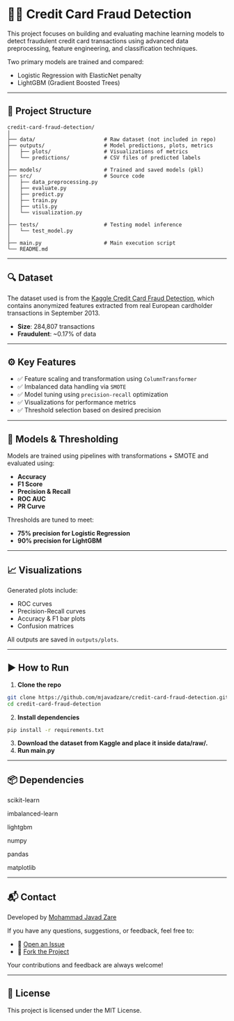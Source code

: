 # 🕵️‍♂️ Credit Card Fraud Detection

This project focuses on building and evaluating machine learning models to detect fraudulent credit card transactions using advanced data preprocessing, feature engineering, and classification techniques. 

Two primary models are trained and compared:
- Logistic Regression with ElasticNet penalty
- LightGBM (Gradient Boosted Trees)

---

## 📂 Project Structure

```text
credit-card-fraud-detection/
│
├── data/                      # Raw dataset (not included in repo)
├── outputs/                   # Model predictions, plots, metrics
│   ├── plots/                 # Visualizations of metrics
│   └── predictions/           # CSV files of predicted labels
│
├── models/                    # Trained and saved models (pkl)
├── src/                       # Source code
│   ├── data_preprocessing.py
│   ├── evaluate.py
│   ├── predict.py
│   ├── train.py
│   ├── utils.py
│   └── visualization.py
│
├── tests/                     # Testing model inference
│   └── test_model.py
│
├── main.py                    # Main execution script
└── README.md
```


---

## 🔍 Dataset

The dataset used is from the [Kaggle Credit Card Fraud Detection](https://www.kaggle.com/mlg-ulb/creditcardfraud), which contains anonymized features extracted from real European cardholder transactions in September 2013.

- **Size**: 284,807 transactions
- **Fraudulent**: ~0.17% of data

---

## ⚙️ Key Features

- ✅ Feature scaling and transformation using `ColumnTransformer`
- ✅ Imbalanced data handling via `SMOTE`
- ✅ Model tuning using `precision-recall` optimization
- ✅ Visualizations for performance metrics
- ✅ Threshold selection based on desired precision

---

## 🧪 Models & Thresholding

Models are trained using pipelines with transformations + SMOTE and evaluated using:
- **Accuracy**
- **F1 Score**
- **Precision & Recall**
- **ROC AUC**
- **PR Curve**

Thresholds are tuned to meet:
- **75% precision for Logistic Regression**
- **90% precision for LightGBM**

---

## 📈 Visualizations

Generated plots include:
- ROC curves
- Precision-Recall curves
- Accuracy & F1 bar plots
- Confusion matrices

All outputs are saved in `outputs/plots`.

---

## ▶️ How to Run

1. **Clone the repo**  
```bash
git clone https://github.com/mjavadzare/credit-card-fraud-detection.git
cd credit-card-fraud-detection
```
2. **Install dependencies**
```bash
pip install -r requirements.txt
```
3. **Download the dataset from Kaggle and place it inside data/raw/.**
4. **Run main.py**

---
## 📦 Dependencies

scikit-learn

imbalanced-learn

lightgbm

numpy

pandas

matplotlib

---

## 📬 Contact

Developed by [Mohammad Javad Zare](https://github.com/mjavadzare)

If you have any questions, suggestions, or feedback, feel free to:

- 📂 [Open an Issue](https://github.com/mjavadzare/credit-card-fraud-detection/issues)
- 🍴 [Fork the Project](https://github.com/mjavadzare/credit-card-fraud-detection/fork)

Your contributions and feedback are always welcome!


---

## 📜 License

This project is licensed under the MIT License.
